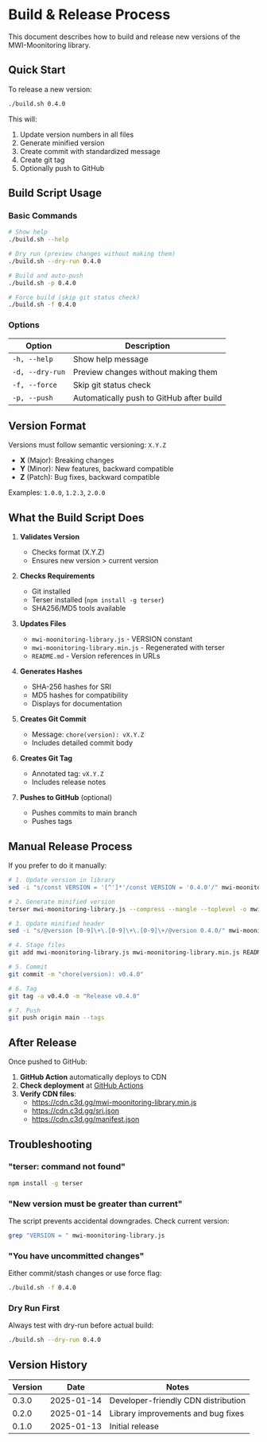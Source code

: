 # Build & Release Process

This document describes how to build and release new versions of the MWI-Moonitoring library.

## Quick Start

To release a new version:

```bash
./build.sh 0.4.0
```

This will:
1. Update version numbers in all files
2. Generate minified version
3. Create commit with standardized message
4. Create git tag
5. Optionally push to GitHub

## Build Script Usage

### Basic Commands

```bash
# Show help
./build.sh --help

# Dry run (preview changes without making them)
./build.sh --dry-run 0.4.0

# Build and auto-push
./build.sh -p 0.4.0

# Force build (skip git status check)
./build.sh -f 0.4.0
```

### Options

| Option | Description |
|--------|-------------|
| `-h, --help` | Show help message |
| `-d, --dry-run` | Preview changes without making them |
| `-f, --force` | Skip git status check |
| `-p, --push` | Automatically push to GitHub after build |

## Version Format

Versions must follow semantic versioning: `X.Y.Z`

- **X** (Major): Breaking changes
- **Y** (Minor): New features, backward compatible
- **Z** (Patch): Bug fixes, backward compatible

Examples: `1.0.0`, `1.2.3`, `2.0.0`

## What the Build Script Does

1. **Validates Version**
   - Checks format (X.Y.Z)
   - Ensures new version > current version

2. **Checks Requirements**
   - Git installed
   - Terser installed (`npm install -g terser`)
   - SHA256/MD5 tools available

3. **Updates Files**
   - `mwi-moonitoring-library.js` - VERSION constant
   - `mwi-moonitoring-library.min.js` - Regenerated with terser
   - `README.md` - Version references in URLs

4. **Generates Hashes**
   - SHA-256 hashes for SRI
   - MD5 hashes for compatibility
   - Displays for documentation

5. **Creates Git Commit**
   - Message: `chore(version): vX.Y.Z`
   - Includes detailed commit body

6. **Creates Git Tag**
   - Annotated tag: `vX.Y.Z`
   - Includes release notes

7. **Pushes to GitHub** (optional)
   - Pushes commits to main branch
   - Pushes tags

## Manual Release Process

If you prefer to do it manually:

```bash
# 1. Update version in library
sed -i "s/const VERSION = '[^']*'/const VERSION = '0.4.0'/" mwi-moonitoring-library.js

# 2. Generate minified version
terser mwi-moonitoring-library.js --compress --mangle --toplevel -o mwi-moonitoring-library.min.js

# 3. Update minified header
sed -i "s/@version [0-9]\+\.[0-9]\+\.[0-9]\+/@version 0.4.0/" mwi-moonitoring-library.min.js

# 4. Stage files
git add mwi-moonitoring-library.js mwi-moonitoring-library.min.js README.md

# 5. Commit
git commit -m "chore(version): v0.4.0"

# 6. Tag
git tag -a v0.4.0 -m "Release v0.4.0"

# 7. Push
git push origin main --tags
```

## After Release

Once pushed to GitHub:

1. **GitHub Action** automatically deploys to CDN
2. **Check deployment** at [GitHub Actions](https://github.com/mathewcst/mwi-moonitoring/actions)
3. **Verify CDN files**:
   - https://cdn.c3d.gg/mwi-moonitoring-library.min.js
   - https://cdn.c3d.gg/sri.json
   - https://cdn.c3d.gg/manifest.json

## Troubleshooting

### "terser: command not found"
```bash
npm install -g terser
```

### "New version must be greater than current"
The script prevents accidental downgrades. Check current version:
```bash
grep "VERSION = " mwi-moonitoring-library.js
```

### "You have uncommitted changes"
Either commit/stash changes or use force flag:
```bash
./build.sh -f 0.4.0
```

### Dry Run First
Always test with dry-run before actual build:
```bash
./build.sh --dry-run 0.4.0
```

## Version History

| Version | Date | Notes |
|---------|------|-------|
| 0.3.0 | 2025-01-14 | Developer-friendly CDN distribution |
| 0.2.0 | 2025-01-14 | Library improvements and bug fixes |
| 0.1.0 | 2025-01-13 | Initial release |